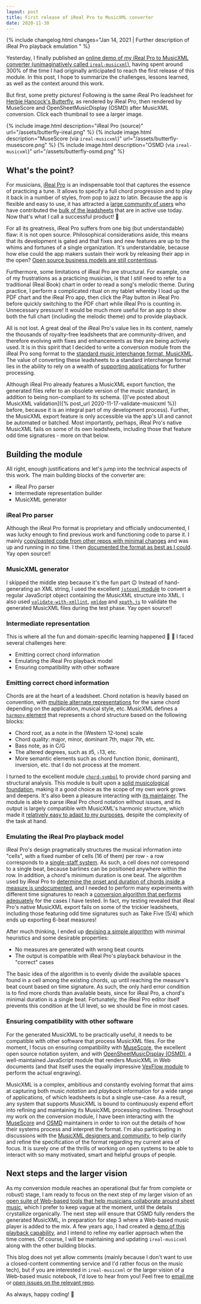 ```yaml
---
layout: post
title: First release of iReal Pro to MusicXML converter
date: 2020-11-30
---
```

{% include changelog.html changes="Jan 14, 2021 | Further description of iReal Pro playback emulation " %}

Yesterday, I finally published an [online demo of my iReal Pro to MusicXML converter (unimaginatively called `ireal-musicxml`)](https://ethereum.karimratib.me:8082/), having spent around 300% of the time I had originally anticipated to reach the first release of this module. In this post, I hope to summarize the challenges, lessons learned, as well as the context around this work.

<!--more-->

But first, some pretty pictures! Following is the same iReal Pro leadsheet for [Herbie Hancock's Butterfly](https://www.youtube.com/watch?v=knbmKDUYDXc), as rendered by iReal Pro, then rendered by MuseScore and OpenSheetMusicDisplay (OSMD) after MusicXML conversion. Click each thumbnail to see a larger image.

{% include image.html description="iReal Pro (source)" url="/assets/butterfly-ireal.png" %}
{% include image.html description="MuseScore (via <code>ireal-musicxml</code>)" url="/assets/butterfly-musescore.png" %}
{% include image.html description="OSMD (via <code>ireal-musicxml</code>)" url="/assets/butterfly-osmd.png" %}

## What's the point?

For musicians, [iReal Pro](https://irealpro.com/) is an indispensable tool that captures the essence of practicing a tune. It allows to specify a full chord progression and to play it back in a number of styles, from pop to jazz to latin. Because the app is flexible and easy to use, it has attracted a [large community of users](https://irealb.com/forums/) who have contributed the [bulk of the leadsheets](https://irealpro.com/main-playlists/) that are in active use today. Now that's what I call a successful product! :pig:

For all its greatness, iReal Pro suffers from one big (but understandable) flaw: it is not open source. Philosophical considerations aside, this means that its development is gated and that fixes and new features are up to the whims and fortunes of a single organization. It's understandable, because how else could the app makers sustain their work by releasing their app in the open? [Open source business models are still contentious](https://news.ycombinator.com/item?id=25161220).

Furthermore, some limitations of iReal Pro are structural. For example, one of my frustrations as a practicing musician, is that I _still_ need to refer to a traditional (Real Book) chart in order to read a song's melodic theme. During practice, I perform a complicated ritual on my tablet whereby I load up the PDF chart and the iReal Pro app, then click the Play button in iReal Pro before quickly switching to the PDF chart while iReal Pro is counting in. Unnecessary pressure! It would be much more useful for an app to show both the full chart (including the melodic theme) _and_ to provide playback.

All is not lost. A great deal of the iReal Pro's value lies in its content, namely the thousands of royalty-free leadsheets that are community-driven, and therefore evolving with fixes and enhancements as they are being actively used. It is in this spirit that I decided to write a conversion module from the iReal Pro song format to the [standard music interchange format, MusicXML](https://www.w3.org/2017/12/musicxml31/). The value of converting these leadsheets to a standard interchange format lies in the ability to rely on a wealth of [supporting applications](https://www.musicxml.com/software/) for further processing.

Although iReal Pro already features a MusicXML export function, the generated files refer to an obsolete version of the music standard, in addition to being non-compliant to its schema. ([I've posted about MusicXML validation]({% post_url 2020-11-17-validate-musicxml %}) before, because it is an integral part of my development process). Further, the MusicXML export feature is only accessible via the app's UI and cannot be automated or batched. Most importantly, perhaps, iReal Pro's native MusicXML fails on some of its own leadsheets, including those that feature odd time signatures - more on that below.

## Building the module

All right, enough justifications and let's jump into the technical aspects of this work. The main building blocks of the converter are:
- iReal Pro parser
- Intermediate representation builder
- MusicXML generator

### iReal Pro parser

Although the iReal Pro format is proprietary and officially undocumented, I was lucky enough to find previous work and functioning code to parse it. I mainly [copy/pasted code from other repos with minimal changes](https://github.com/infojunkie/ireal-musicxml/blob/main/src/parser.js) and was up and running in no time. I then [documented the format as best as I could](https://github.com/infojunkie/ireal-musicxml/blob/main/doc/ireal.md). Yay open source!!

### MusicXML generator

I skipped the middle step because it's the fun part :wink: Instead of hand-generating an XML string, I used the excellent [`jstoxml` module](https://www.npmjs.com/package/jstoxml) to convert a regular JavaScript object containing the MusicXML structure into XML. I also used [`validate-with-xmllint`](https://www.npmjs.com/package/validate-with-xmllint), [`xmldom`](https://www.npmjs.com/package/xmldom) and [`xpath.js`](https://www.npmjs.com/package/xpath.js) to validate the generated MusicXML files during the test phase. Yay open source!!

### Intermediate representation

This is where all the fun and domain-specific learning happened :musical_note: :tada: I faced several challenges here:
- Emitting correct chord information
- Emulating the iReal Pro playback model
- Ensuring compatibility with other software

### Emitting correct chord information

Chords are at the heart of a leadsheet. Chord notation is heavily based on convention, with [multiple alternate representations](https://en.wikipedia.org/wiki/Chord_letters) for the same chord depending on the application, musical style, etc. MusicXML defines a [`harmony` element](https://usermanuals.musicxml.com/MusicXML/Content/CT-MusicXML-harmony.htm) that represents a chord structure based on the following blocks:
- Chord root, as a note in the (Western 12-tone) scale
- Chord quality: major, minor, dominant 7th, major 7th, etc.
- Bass note, as in C/G
- The altered degrees, such as ♯5, ♭13, etc.
- More semantic elements such as chord function (tonic, dominant), inversion, etc. that I do not process at the moment.

I turned to the excellent module [`chord-symbol`](https://github.com/no-chris/chord-symbol) to provide chord parsing and structural analysis. This module is built upon a [solid musicological foundation](https://www.harrisonmusic.com/), making it a good choice as the scope of my own work grows and deepens. It's also been a pleasure interacting with [its maintainer](https://github.com/no-chris/). The module is able to parse iReal Pro chord notation without issues, and its output is largely compatible with MusicXML's harmonic structure, which made it [relatively easy to adapt to my purposes](https://github.com/infojunkie/ireal-musicxml/blob/v1.0.1/src/musicxml.js#L824-L914), despite the complexity of the task at hand.

### Emulating the iReal Pro playback model

iReal Pro's design pragmatically structures the musical information into "cells", with a fixed number of cells (16 of them) per row - a row corresponds to a [single-staff system](https://en.wikipedia.org/wiki/Staff_(music)). As such, a cell does _not_ correspond to a single beat, because barlines can be positioned anywhere within the row. In addition, a chord's minimum duration is one beat. The algorithm used by iReal Pro to [determine the onset and duration of chords inside a measure is undocumented](https://www.irealb.com/forums/showthread.php?25161-Using-empty-cells-to-control-chord-duration), and I needed to perform many experiments with different time signatures to reach a [conversion algorithm that performs adequately](https://github.com/infojunkie/ireal-musicxml/blob/v1.0.1/src/musicxml.js#L712-L760) for the cases I have tested. In fact, my testing revealed that iReal Pro's native MusicXML export fails on some of the trickier leadsheets, including those featuring odd time signatures such as Take Five (5/4) which ends up exporting 6-beat measures!

After much thinking, I ended up [devising a simple algorithm](https://github.com/infojunkie/ireal-musicxml/blob/c89bcfe7df34d3d3df535ef074e6a81399327304/src/musicxml.js#L815-L862) with minimal heuristics and some desirable properties:
- No measures are generated with wrong beat counts
- The output is compatible with iReal Pro's playback behaviour in the "correct" cases

The basic idea of the algorithm is to evenly divide the available spaces found in a cell among the existing chords, up until reaching the measure's beat count based on time signature. As such, the only hard error condition is to find more chords than available beats, since for iReal Pro, a chord's minimal duration is a single beat. Fortunately, the iReal Pro editor itself prevents this condition at the UI level, so we should be fine in most cases.

### Ensuring compatibility with other software

For the generated MusicXML to be practically useful, it needs to be compatible with other software that process MusicXML files. For the moment, I focus on ensuring compatibility with [MuseScore](https://musescore.org/), the excellent open source notation system, and with [OpenSheetMusicDisplay (OSMD)](https://opensheetmusicdisplay.github.io/), a well-maintained JavaScript module that renders MusicXML in Web documents (and that itself uses the equally impressive [VexFlow module](https://github.com/0xfe/vexflow) to perform the actual engraving).

MusicXML is a complex, ambitious and constantly evolving format that aims at capturing both music _notation_ and _playback_ information for a wide range of applications, of which leadsheets is but a single use-case. As a result, any system that supports MusicXML is bound to continuously expend effort into refining and maintaining its MusicXML processing routines. Throughout my work on the conversion module, I have been interacting with the [MuseScore](https://musescore.org/en/node/313008) and [OSMD](https://github.com/opensheetmusicdisplay/opensheetmusicdisplay/issues/919) maintainers in order to iron out the details of how their systems process and interpret the format. I'm also participating in discussions with the [MusicXML designers and community](https://github.com/w3c/musicxml/issues/349), to help clarify and refine the specification of the format regarding my current area of focus. It is surely one of the thrills of working on open systems to be able to interact with so many motivated, smart and helpful groups of people.

## Next steps and the larger vision

As my conversion module reaches an operational (but far from complete or robust) stage, I am ready to focus on the next step of my larger vision of an [open suite of Web-based tools that help musicians collaborate around sheet music](https://github.com/users/infojunkie/projects/2), which I prefer to keep vague at the moment, until the details crystallize organically. The next step will ensure that OSMD fully renders the generated MusicXML, in preparation for step 3 where a Web-based music player is added to the mix. A few years ago, I had created a [demo of this playback capability](https://ethereum.karimratib.me:8080/), and I intend to refine my earlier approach when the time comes. Of course, I will be maintaining and updating `ireal-musicxml` along with the other building blocks.

This blog does not yet allow comments (mainly because I don't want to use a closed-content commenting service and I'd rather focus on the music tech), but if you are interested in `ireal-musicxml` or the larger vision of a Web-based music notebook, I'd love to hear from you! Feel free to [email me](mailto:karim.ratib@gmail.com) or [open issues on the relevant repo](https://github.com/infojunkie/ireal-musicxml/issues).

As always, happy coding! :saxophone:
